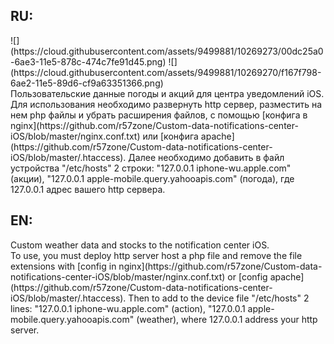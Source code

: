 <h2>RU:</h2>
![](https://cloud.githubusercontent.com/assets/9499881/10269273/00dc25a0-6ae3-11e5-878c-474c7fe91d45.png)
![](https://cloud.githubusercontent.com/assets/9499881/10269270/f167f798-6ae2-11e5-89d6-cf9a63351366.png)<br>
Пользовательские данные погоды и акций для центра уведомлений iOS.<br>
Для использования необходимо развернуть http сервер, разместить на нем php файлы и убрать расширения файлов, с помощью [конфига в nginx](https://github.com/r57zone/Custom-data-notifications-center-iOS/blob/master/nginx.conf.txt) или [конфига apache](https://github.com/r57zone/Custom-data-notifications-center-iOS/blob/master/.htaccess). 
Далее необходимо добавить в файл устройства "/etc/hosts" 2 строки: "127.0.0.1	 iphone-wu.apple.com" (акции), "127.0.0.1	apple-mobile.query.yahooapis.com" (погода), где 127.0.0.1 адрес вашего http сервера.
<h2>EN:</h2>
Custom weather data and stocks to the notification center iOS.<br>
To use, you must deploy http server host a php file and remove the file extensions with [config in nginx](https://github.com/r57zone/Custom-data-notifications-center-iOS/blob/master/nginx.conf.txt) or [config apache](https://github.com/r57zone/Custom-data-notifications-center-iOS/blob/master/.htaccess).
Then to add to the device file "/etc/hosts" 2 lines: "127.0.0.1 iphone-wu.apple.com" (action), "127.0.0.1 apple-mobile.query.yahooapis.com" (weather), where 127.0.0.1 address your http server.